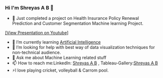 ### Hi I'm Shreyas A B 👋


- 🔭 Just completed a project on Health Insurance Policy Renewal Prediction and Customer Segmentation Machine learning Project.
  
 [[View Presentation on Youtube]](https://www.youtube.com/watch?v=9Ymq7WSuXDE)
- 🌱 I’m currently learning [Artificial Intelligence](https://en.wikipedia.org/wiki/Artificial_intelligence)
- 🤔 I’m looking for help with best way of data visualization techniques for non-technical audience.
- 💬 Ask me about Machine Learning related stuff
- 📫 How to reach me:LinkedIn: [Shreyas A B](https://www.linkedin.com/in/shreyas-a-b-632078203/) , Tableau-Gallery:[Shreyas A B](https://public.tableau.com/app/profile/shreyas.a.b)
- ⚡I love playing cricket, volleyball & Carrom pool.

